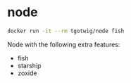 # node

```sh
docker run -it --rm tgotwig/node fish
```

Node with the following extra features:

- fish
- starship
- zoxide
